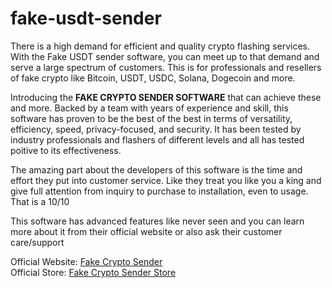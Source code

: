 # fake-usdt-sender

There is a high demand for efficient and quality crypto flashing services. With the Fake USDT sender software, you can meet up to that demand and serve a large spectrum of customers. This is for professionals and resellers of fake crypto like Bitcoin, USDT, USDC, Solana, Dogecoin and more. 

Introducing the **FAKE CRYPTO SENDER SOFTWARE** that can achieve these and more. Backed by a team with years of experience and skill, this software has proven to be the best of the best in terms of versatility, efficiency, speed, privacy-focused, and security. It has been tested by industry professionals and flashers of different levels and all has tested poitive to its effectiveness.



The amazing part about the developers of this software is the time and effort they put into customer service. Like they treat you like you a king and give full attention from inquiry to purchase to installation, even to usage. That is a 10/10

This software has advanced features like never seen and you can learn more about it from their official website or also ask their customer care/support

Official Website: [Fake Crypto Sender](https://fakecryptosender.com)  
Official Store: [Fake Crypto Sender Store](https://fakecryptosender.com/dark-store)
